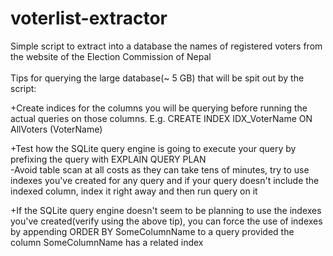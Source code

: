 # voterlist-extractor
Simple script to extract into a database the names of registered voters from the website of the Election Commission of Nepal
<br/><br/>
Tips for querying the large database(~ 5 GB) that will be spit out by the script:<br/>
<p>
+Create indices for the columns you will be querying before running the actual queries on those columns.
  E.g. CREATE INDEX IDX_VoterName ON AllVoters (VoterName)
  </p>
<p>
+Test how the SQLite query engine is going to execute your query by prefixing the query with EXPLAIN QUERY PLAN <br/>
-Avoid table scan at all costs as they can take tens of minutes, try to use indexes you've created for any query and if your query doesn't include the indexed column, index it right away and then run query on it
</p>
<p>
+If the SQLite query engine doesn't seem to be planning to use the indexes you've created(verify using the above tip), you can force the use of indexes by appending ORDER BY SomeColumnName to a query provided the column SomeColumnName has a related index
</p>

